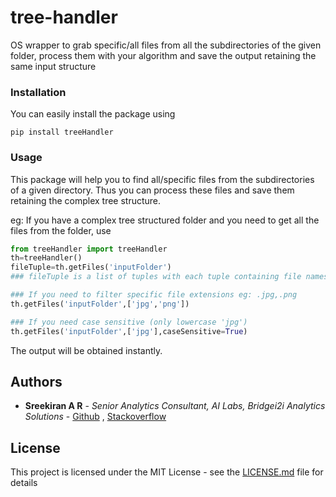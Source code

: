 # tree-handler

OS wrapper to grab specific/all files from all the subdirectories of the given folder, process
them with your algorithm and save the output retaining the same input structure


### Installation

You can easily install the package using

`pip install treeHandler`

### Usage
This package will help you to find all/specific files from the subdirectories of a given directory.
Thus you can process these files and save them retaining the complex tree structure.

eg:
If you have a complex tree structured folder and you need to get all the
files from the folder, use
```python
from treeHandler import treeHandler
th=treeHandler()
fileTuple=th.getFiles('inputFolder')
### fileTuple is a list of tuples with each tuple containing file names and their folder path

### If you need to filter specific file extensions eg: .jpg,.png
th.getFiles('inputFolder',['jpg','png'])

### If you need case sensitive (only lowercase 'jpg')
th.getFiles('inputFolder',['jpg'],caseSensitive=True)
```
The output will be obtained instantly.
## Authors

* **Sreekiran A R** - *Senior Analytics Consultant, AI Labs, Bridgei2i Analytics Solutions* -
 [Github](https://github.com/Sreekiranar) ,
[Stackoverflow](https://stackoverflow.com/users/9605907/sreekiran)

## License

This project is licensed under the MIT License - see the [LICENSE.md](LICENSE.md) file for details
